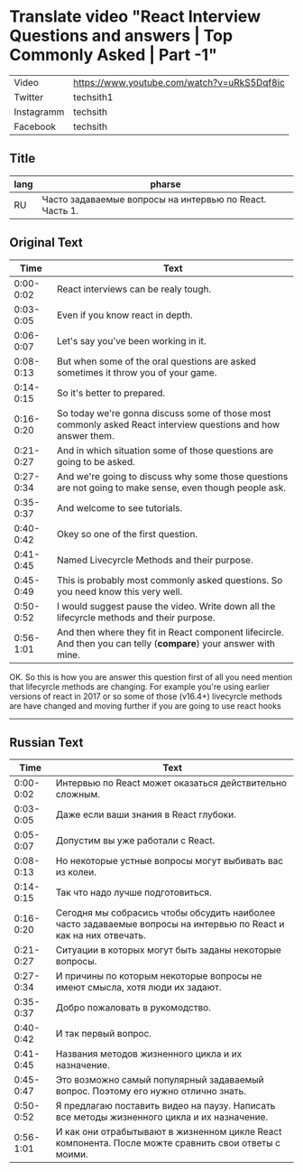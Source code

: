 # Translate video "React Interview Questions and answers | Top Commonly Asked | Part -1"
 
|||
|---|---|
| Video | https://www.youtube.com/watch?v=uRkS5Dqf8ic|
| Twitter | techsith1 |
| Instagramm | techsith |
| Facebook | techsith |

## Title

| lang | pharse |
| --- | --- |
| RU | Часто задаваемые вопросы на интервью по React. Часть 1. |

## Original Text
|Time|Text|
| --- | --- |
| 0:00-0:02 | React interviews can be realy tough.|
| 0:03-0:05 | Even if you know react in depth. |
| 0:06-0:07 | Let's say you've been working in it.|
| 0:08-0:13 | But when some of the oral questions are asked sometimes it throw you of your game.|
| 0:14-0:15 | So it's better to prepared.|
| 0:16-0:20 | So today we're gonna discuss some of those most commonly asked React interview questions and how answer them.|
| 0:21-0:27 | And in which situation some of those questions are going to be asked.|
| 0:27-0:34 | And we're going to discuss why some those questions are not going to make sense, even though people ask.|
| 0:35-0:37 | And welcome to see tutorials.| 
| 0:40-0:42 | Okey so one of the first question.|
| 0:41-0:45 | Named Livecyrcle Methods and their purpose.|
| 0:45-0:49 | This is probably most commonly asked questions. So you need know this very well.|
| 0:50-0:52 | I would suggest pause the video. Write down all the lifecyrcle methods and their purpose. |
| 0:56-1:01 | And then where they fit in React component lifecircle. And then you can telly (**compare**) your answer with mine.|

OK. So this is how you are answer this question first of all you need mention that lifecyrcle methods are changing.
For example you're using earlier versions of react in 2017 or so some of those (v16.4+) livecyrcle methods are have changed
and moving further if you are going to use react hooks 


-----

## Russian Text
|Time|Text|
| --- | --- |
| 0:00-0:02 | Интервью по React может оказаться действительно сложным.|
| 0:03-0:05 | Даже если ваши знания в React глубоки.|
| 0:05-0:07 | Допуcтим вы уже работали с React. |
| 0:08-0:13 | Но некоторые устные вопросы могут выбивать вас из колеи.|
| 0:14-0:15 | Так что надо лучше подготовиться.| 
| 0:16-0:20 | Сегодня мы собрасись чтобы обсудить наиболее часто задаваемые вопросы на интервью по React и как на них отвечать.|
| 0:21-0:27 | Ситуации в которых могут быть заданы некоторые вопросы.|
| 0:27-0:34 | И причины по которым некоторые вопросы не имеют смысла, хотя люди их задают.| 
| 0:35-0:37 | Добро пожаловать в рукомодство.| 
| 0:40-0:42 | И так первый вопрос.|
| 0:41-0:45 | Названия методов жизненного цикла и их назначение.|
| 0:45-0:47 | Это возможно самый популярный задаваемый вопрос. Поэтому его нужно отлично знать.|
| 0:50-0:52 | Я предлагаю поставить видео на паузу. Написать все методы жизненного цикла и их назначение. |
| 0:56-1:01 | И как они отрабытывают в жизненном цикле React компонента. После можте сравнить свои ответы с моими.|
